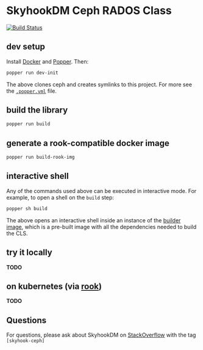 # SkyhookDM Ceph RADOS Class

[![Build Status](https://travis-ci.com/uccross/skyhookdm-ceph-cls.svg?branch=master)](https://travis-ci.com/uccross/skyhookdm-ceph-cls)

## dev setup

Install [Docker][docker-install] and [Popper][popper-install]. Then:

```bash
popper run dev-init
```

The above clones ceph and creates symlinks to this project. For more 
see the [`.popper.yml`](.popper.yml) file.

[docker-install]: https://docs.docker.com/get-docker/
[popper-install]: https://github.com/getpopper/popper/blob/master/docs/sections/getting_started.md#installation

## build the library

```bash
popper run build
```

## generate a rook-compatible docker image

```bash
popper run build-rook-img
```

## interactive shell

Any of the commands used above can be executed in interactive mode. 
For example, to open a shell on the `build` step:

```bash
popper sh build
```

The above opens an interactive shell inside an instance of the 
[builder image](./ci/Dockerfile), which is a pre-built image with all 
the dependencies needed to build the CLS.

## try it locally

**TODO**

## on kubernetes (via [rook](https://rook.io))

**TODO**

## Questions 

For questions, please ask about SkyhookDM on [StackOverflow](https://stackoverflow.com/tags/skyhook-ceph) with the tag `[skyhook-ceph]`

